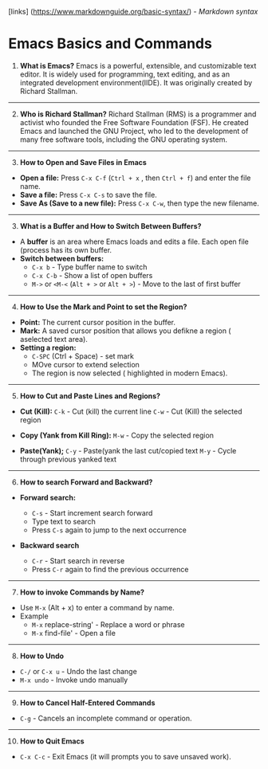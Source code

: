 [links]
(https://www.markdownguide.org/basic-syntax/) - *Markdown syntax*

# Emacs Basics and Commands

1. **What is Emacs?**
Emacs is a powerful, extensible, and customizable text editor. It is widely used for programming, text editing, and as an integrated development environment(IIDE). It was originally created by Richard Stallman.

___

2. **Who is Richard Stallman?**
Richard Stallman (RMS) is a programmer and activist who founded the Free Software Foundation (FSF). He created Emacs and launched the GNU Project, who led to the development of many free software tools, including the GNU operating system.

___

3. **How to Open and Save Files in Emacs**
- **Open a file:**
 Press `C-x C-f` (`Ctrl + x` , then `Ctrl + f`) and enter the file name.
- **Save a file:**
 Press `C-x C-s` to save the file.
- **Save As (Save to a new file):**
 Press `C-x C-w`, then type the new filename.

___

3. **What is a Buffer and How to Switch Between Buffers?**
- A **buffer** is an area where Emacs loads and edits a file. Each open file (process has its own buffer.
- **Switch between buffers:**
  - `C-x b` - Type buffer name to switch
  - `C-x C-b` - Show a list of open buffers
  - `M->` or `<M-<` (`Alt + >` or `Alt + >`) - Move to the last of first buffer

___

4. **How to Use the Mark and Point to set the Region?**
- **Point:** The current cursor position in the buffer.
- **Mark:** A saved cursor position that allows you defikne a region ( aselected text area).
- **Setting a region:**
  - `C-SPC` (Ctrl + Space) - set mark
  - MOve cursor to extend selection
  - The region is now selected ( highlighted in modern Emacs).

___

5. **How to Cut and Paste Lines and Regions?**
- **Cut (Kill):**
`C-k` - Cut (kill) the current line
`C-w` - Cut (Kill) the selected region

- **Copy (Yank from Kill Ring):**
`M-w` - Copy the selected region

- **Paste(Yank);**
`C-y` - Paste(yank the last cut/copied text
`M-y` - Cycle through previous yanked text

___

6. **How to search Forward and Backward?**
- **Forward search:**
  - `C-s` - Start increment search forward
  - Type text to search
  - Press `C-s` again to jump to the next occurrence

- **Backward search**
  - `C-r` - Start search in reverse
  - Press `C-r` again to find the previous occurrence

___

7. **How to invoke Commands by Name?**
- Use `M-x` (Alt + x) to enter a command by name.
- Example
  - `M-x` replace-string' - Replace a word or phrase
  - `M-x` find-file' - Open a file

___

8. **How to Undo**
- `C-/` or `C-x u` - Undo the last change
- `M-x undo` - Invoke undo manually

___

9. **How to Cancel Half-Entered Commands**
- `C-g` - Cancels an incomplete command or operation.

___

10. **How to Quit Emacs**
- `C-x C-c` - Exit Emacs (it will prompts you to save unsaved work).
